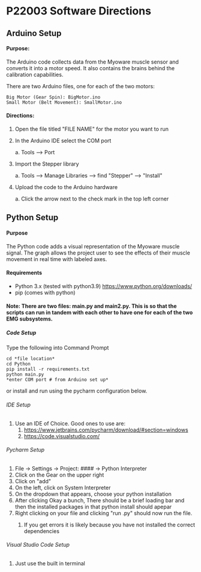 # P22003 Software Directions

## Arduino Setup
#### Purpose:
The Arduino code collects data from the Myoware muscle sensor and converts it into a motor speed. It also contains 
the brains behind the calibration capabilities.

There are two Arduino files, one for each of the two motors:
```
Big Motor (Gear Spin): BigMotor.ino
Small Motor (Belt Movement): SmallMotor.ino
```


#### Directions:
1. Open the file titled "FILE NAME" for the motor you want to run
2. In the Arduino IDE select the COM port

   a. Tools --> Port
3. Import the Stepper library 
   
   a. Tools --> Manage Libraries --> find "Stepper" --> "Install"
4. Upload the code to the Arduino hardware
  
   a. Click the arrow next to the check mark in the top left corner


## Python Setup

#### Purpose
The Python code adds a visual representation of the Myoware muscle signal. The graph allows the project user to see the 
effects of their muscle movement in real time with labeled axes. 
#### Requirements
- Python 3.x (tested with python3.9) https://www.python.org/downloads/
- pip (comes with python)

#### Note: There are two files: main.py and main2.py. This is so that the scripts can run in tandem with each other to have one for each of the two EMG subsystems.

##### Code Setup
Type the following into Command Prompt
    
 ```
 cd *file location*
 cd Python 
 pip install -r requirements.txt
 python main.py
 *enter COM port # from Arduino set up*
 ```

 or install and run using the pycharm configuration below. 


###### IDE Setup
1. Use an IDE of Choice. Good ones to use are:
    1. https://www.jetbrains.com/pycharm/download/#section=windows
    2. https://code.visualstudio.com/
    
###### Pycharm Setup
1. File -> Settings -> Project: #### -> Python Interpreter
2. Click on the Gear on the upper right 
3. Click on "add"
4. On the left, click on System Interpreter
5. On the dropdown that appears, choose your python installation
6. After clicking Okay a bunch, There should be a brief loading bar and then the installed packages in that python install should apepar
7. Right clicking on your file and clicking "run <filename>.py" should now run the file. 
   1. If you get errors it is likely because you have not installed the correct dependencies

###### Visual Studio Code Setup
   1. Just use the built in terminal
